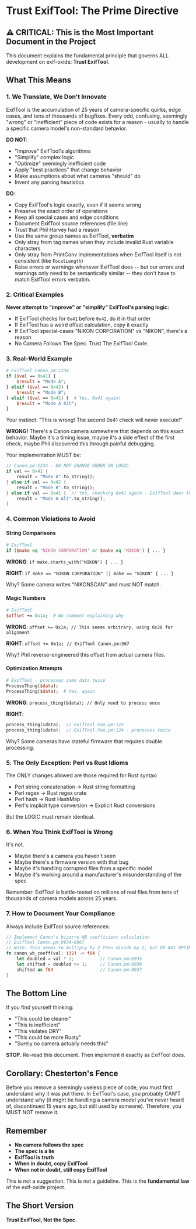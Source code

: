 # Trust ExifTool: The Prime Directive

## ⚠️ CRITICAL: This is the Most Important Document in the Project

This document explains the fundamental principle that governs ALL development on exif-oxide: **Trust ExifTool**.

## What This Means

### 1. We Translate, We Don't Innovate

ExifTool is the accumulation of 25 years of camera-specific quirks, edge cases, and tens of thousands of bugfixes. Every odd, confusing, seemingly "wrong" or "inefficient" piece of code exists for a reason - usually to handle a specific camera model's non-standard behavior.

**DO NOT**:

- "Improve" ExifTool's algorithms
- "Simplify" complex logic
- "Optimize" seemingly inefficient code
- Apply "best practices" that change behavior
- Make assumptions about what cameras "should" do
- Invent any parsing heuristics

**DO**:

- Copy ExifTool's logic exactly, even if it seems wrong
- Preserve the exact order of operations
- Keep all special cases and edge conditions
- Document ExifTool source references (file:line)
- Trust that Phil Harvey had a reason
- Use the same group names as ExifTool, **verbatim**
- Only stray from tag names when they include invalid Rust variable characters
- Only stray from PrintConv implementations when ExifTool itself is not consistent (like `FocalLength`)
- Raise errors or warnings whenever ExifTool does -- but our errors and warnings only need to be semantically similar -- they don't have to match ExifTool errors verbatim.

### 2. Critical Examples

**Never attempt to "improve" or "simplify" ExifTool's parsing logic:**

- If ExifTool checks for `0x41` before `0x42`, do it in that order
- If ExifTool has a weird offset calculation, copy it exactly  
- If ExifTool special-cases "NIKON CORPORATION" vs "NIKON", there's a reason
- No Camera Follows The Spec. Trust The ExifTool Code.

### 3. Real-World Example

```perl
# ExifTool Canon.pm:1234
if ($val == 0x41) {
    $result = "Mode A";
} elsif ($val == 0x42) {
    $result = "Mode B";
} elsif ($val == 0x41) {  # Yes, 0x41 again!
    $result = "Mode A Alt";
}
```

Your instinct: "This is wrong! The second 0x41 check will never execute!"

**WRONG!** There's a Canon camera somewhere that depends on this exact behavior. Maybe it's a timing issue, maybe it's a side effect of the first check, maybe Phil discovered this through painful debugging.

Your implementation MUST be:

```rust
// Canon.pm:1234 - DO NOT CHANGE ORDER OR LOGIC
if val == 0x41 {
    result = "Mode A".to_string();
} else if val == 0x42 {
    result = "Mode B".to_string();
} else if val == 0x41 {  // Yes, checking 0x41 again - ExifTool does this
    result = "Mode A Alt".to_string();
}
```

### 4. Common Violations to Avoid

#### String Comparisons

```perl
# ExifTool
if ($make eq 'NIKON CORPORATION' or $make eq 'NIKON') { ... }
```

**WRONG**: `if make.starts_with("NIKON") { ... }`

**RIGHT**: `if make == "NIKON CORPORATION" || make == "NIKON" { ... }`

Why? Some camera writes "NIKONSCAN" and must NOT match.

#### Magic Numbers

```perl
# ExifTool
$offset += 0x1a;  # No comment explaining why
```

**WRONG**: `offset += 0x1a; // This seems arbitrary, using 0x20 for alignment`

**RIGHT**: `offset += 0x1a; // ExifTool Canon.pm:567`

Why? Phil reverse-engineered this offset from actual camera files.

#### Optimization Attempts

```perl
# ExifTool - processes same data twice
ProcessThing($data);
ProcessThing($data);  # Yes, again
```

**WRONG**: `process_thing(&data); // Only need to process once`

**RIGHT**:

```rust
process_thing(&data);  // ExifTool Foo.pm:123
process_thing(&data);  // ExifTool Foo.pm:124 - processes twice
```

Why? Some cameras have stateful firmware that requires double processing.

### 5. The Only Exception: Perl vs Rust Idioms

The ONLY changes allowed are those required for Rust syntax:

- Perl string concatenation → Rust string formatting
- Perl regex → Rust regex crate
- Perl hash → Rust HashMap
- Perl's implicit type conversion → Explicit Rust conversions

But the LOGIC must remain identical.

### 6. When You Think ExifTool is Wrong

It's not.

- Maybe there's a camera you haven't seen
- Maybe there's a firmware version with that bug
- Maybe it's handling corrupted files from a specific model
- Maybe it's working around a manufacturer's misunderstanding of the spec

Remember: ExifTool is battle-tested on millions of real files from tens of thousands of camera models across 25 years.

### 7. How to Document Your Compliance

Always include ExifTool source references:

```rust
// Implement Canon's bizarre WB coefficient calculation
// ExifTool Canon.pm:8934-8967
// Note: This seems to multiply by 2 then divide by 2, but DO NOT OPTIMIZE
fn canon_wb_coeff(val: i32) -> f64 {
    let doubled = val * 2;          // Canon.pm:8935
    let shifted = doubled >> 1;     // Canon.pm:8936
    shifted as f64                  // Canon.pm:8937
}
```

## The Bottom Line

If you find yourself thinking:

- "This could be cleaner"
- "This is inefficient"
- "This violates DRY"
- "This could be more Rusty"
- "Surely no camera actually needs this"

**STOP.** Re-read this document. Then implement it exactly as ExifTool does.

## Corollary: Chesterton's Fence

Before you remove a seemingly useless piece of code, you must first understand why it was put there. In ExifTool's case, you probably CAN'T understand why (it might be handling a camera model you've never heard of, discontinued 15 years ago, but still used by someone). Therefore, you MUST NOT remove it.

## Remember

- **No camera follows the spec**
- **The spec is a lie**
- **ExifTool is truth**
- **When in doubt, copy ExifTool**
- **When not in doubt, still copy ExifTool**

This is not a suggestion. This is not a guideline. This is the **fundamental law** of the exif-oxide project.

## The Short Version

**Trust ExifTool, Not the Spec.**
